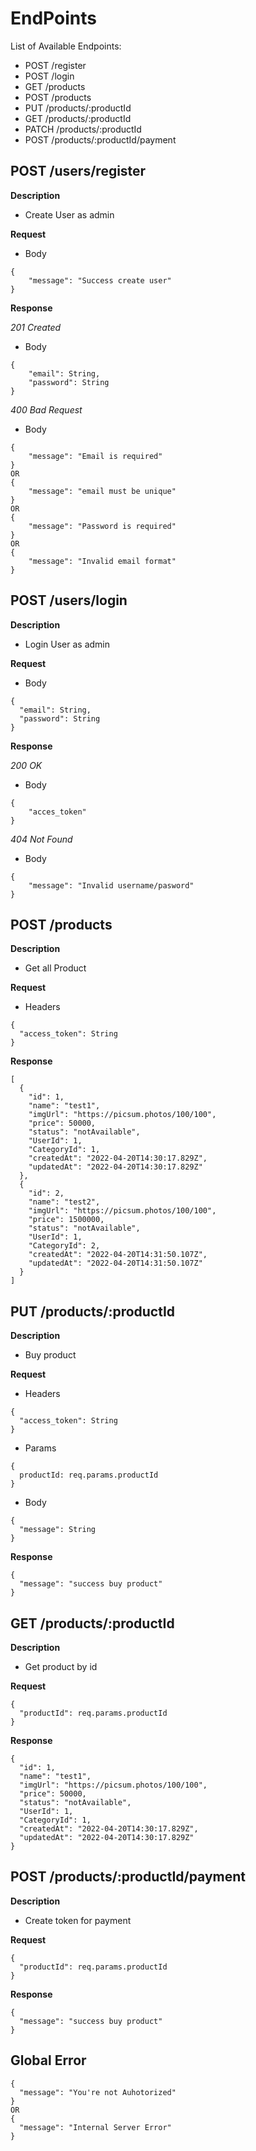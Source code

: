 # EndPoints

List of Available Endpoints:

- POST /register
- POST /login
- GET /products
- POST /products
- PUT /products/:productId
- GET /products/:productId
- PATCH /products/:productId
- POST /products/:productId/payment

## POST /users/register

**Description**

- Create User as admin

**Request**

- Body

```
{
    "message": "Success create user"
}
```

**Response**

_201 Created_

- Body

```
{
    "email": String,
    "password": String
}
```

_400 Bad Request_

- Body

```
{
    "message": "Email is required"
}
OR
{
    "message": "email must be unique"
}
OR
{
    "message": "Password is required"
}
OR
{
    "message": "Invalid email format"
}
```

## POST /users/login

**Description**

- Login User as admin

**Request**

- Body

```
{
  "email": String,
  "password": String
}
```

**Response**

_200 OK_

- Body

```
{
    "acces_token"
}
```

_404 Not Found_

- Body

```
{
    "message": "Invalid username/pasword"
}
```

## POST /products

**Description**

- Get all Product

**Request**

- Headers

```
{
  "access_token": String
}
```

**Response**

```
[
  {
    "id": 1,
    "name": "test1",
    "imgUrl": "https://picsum.photos/100/100",
    "price": 50000,
    "status": "notAvailable",
    "UserId": 1,
    "CategoryId": 1,
    "createdAt": "2022-04-20T14:30:17.829Z",
    "updatedAt": "2022-04-20T14:30:17.829Z"
  },
  {
    "id": 2,
    "name": "test2",
    "imgUrl": "https://picsum.photos/100/100",
    "price": 1500000,
    "status": "notAvailable",
    "UserId": 1,
    "CategoryId": 2,
    "createdAt": "2022-04-20T14:31:50.107Z",
    "updatedAt": "2022-04-20T14:31:50.107Z"
  }
]
```

## PUT /products/:productId

**Description**

- Buy product

**Request**

- Headers

```
{
  "access_token": String
}
```

- Params

```
{
  productId: req.params.productId
}
```

- Body

```
{
  "message": String
}
```

**Response**

```
{
  "message": "success buy product"
}

```

## GET /products/:productId

**Description**

- Get product by id

**Request**

```
{
  "productId": req.params.productId
}
```

**Response**

```
{
  "id": 1,
  "name": "test1",
  "imgUrl": "https://picsum.photos/100/100",
  "price": 50000,
  "status": "notAvailable",
  "UserId": 1,
  "CategoryId": 1,
  "createdAt": "2022-04-20T14:30:17.829Z",
  "updatedAt": "2022-04-20T14:30:17.829Z"
}
```

## POST /products/:productId/payment

**Description**

- Create token for payment

**Request**

```
{
  "productId": req.params.productId
}
```

**Response**

```
{
  "message": "success buy product"
}
```

## Global Error

```
{
  "message": "You're not Auhotorized"
}
OR
{
  "message": "Internal Server Error"
}
```
